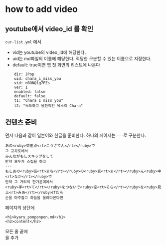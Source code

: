# how to add video

## youtube에서 video_id 를 확인 

`cur-list.yml` 에서 
- vid는 youtube의 video_id에 해당한다.
- uid는 md파일의 이름에 해당한다. 적당한 구분할 수 있는 이름으로 지정한다. 
- default: true이면 앱 첫 화면의 리스트에 나온다  

```
    dir: JPop
    uid: chara_i_miss_you
    vid: nBONQ1g7PZs
    ver: 1
    enabled: false
    default: false
    t1: "Chara I miss you"
    t2: "독특하고 몽환적인 목소리 Chara"
```

## 컨텐츠 준비 

먼저 다음과 같이 일본어와 한글을 준비한다. 
하나의 페이지는 `---`로 구분한다. 
```
あの<ruby>交差点<rt>こうさてん</rt></ruby>で
그 교차로에서
みんながもしスキップをして
만약 모두가 스킵을 하고
---
もしあの<ruby>街<rt>まち</rt></ruby>の<ruby>真<rt>ま</rt></ruby>ん<ruby>中<rt>なか</rt></ruby>で
만약 그 거리의 한가운데에서
<ruby>手<rt>て</rt></ruby>をつないで<ruby>空<rt>そら</rt></ruby>を<ruby>見上<rt>みあ</rt></ruby>げたら
손을 마주잡고 하늘을 올려다본다면
```

페이지의 상단에 

```
<h1>kyary_ponponpon.md</h1>
<h2>content</h2>
```

모든 줄 끝에 <br>을 추가 

